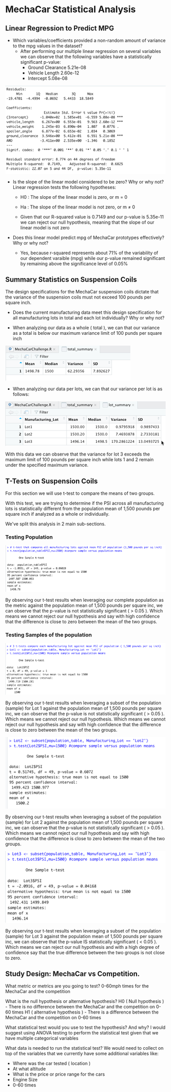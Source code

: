 # MechaCar Statistical Analysis

## Linear Regression to Predict MPG
- Which variables/coefficients provided a non-random amount of variance to the mpg values in the dataset?
  - After performing our multiple linear regression on several variables we can observe that the following variables have a statistically significant p-value: 
    - Ground Clearance 5.21e-08
    - Vehicle Length 2.60e-12
    - Intercept 5.08e-08
    
 ![Multiple Linear Regression](/Resources/Deliverable1.png)

- Is the slope of the linear model considered to be zero? Why or why not?
  Linear regression tests the following hypotheses:
    - H0 : The slope of the linear model is zero, or m = 0
    - Ha : The slope of the linear model is not zero, or m ≠ 0

    - Given that our R-squared value is 0.7149 and our p-value is 5.35e-11 we can reject our null hypothesis, meaning that the slope of our linear model is not zero

- Does this linear model predict mpg of MechaCar prototypes effectively? Why or why not?
  - Yes, because r-squared represents about 71% of the variability of our dependent varaible (mpg) while our p-value remained significant by remaining above the significance level of 0.05%

## Summary Statistics on Suspension Coils
The design specifications for the MechaCar suspension coils dictate that the variance of the suspension coils must not exceed 100 pounds per square inch. 
- Does the current manufacturing data meet this design specification for all manufacturing lots in total and each lot individually? Why or why not?

 - When analyzing our data as a whole ( total ), we can that our variance as a total is below our maximum variance limit of 100 punds per square inch
 
 ![Total Summary ](/Resources/Deliverable2_TotalSummary.png)
 
 
  - When analyzing our data per lots,  we can that our variance per lot is as follows: 
 
 ![Lot Summary](/Resources/Deliverable2_LotSummary.png)
 
 With this data we can observe that the variance for lot 3 exceeds the maximum limit of 100 pounds per square inch while lots 1 and 2 remain under the specified maximum variance.
 
## T-Tests on Suspension Coils

For this section we will use t-test to compare the means of two groups. 

With this test, we are trying to determine if the PSI across all manufacturing lots is statistically different from the population mean of 1,500 pounds per square inch if analyzed as a whole or individually.

We've split this analysis in 2 main sub-sections. 

### Testing Population

![t-test All](/Resources/Deliverable3_All.png)
 
By observing our t-test results when leveraging our complete population as the metric against the population mean of 1,500 pounds per square inc, we can observe that the p-value is not statistically significant ( > 0.05 ). Which means we cannot reject our null hypothesis and say with high confidence that the difference is close to zero between the mean of the two groups.
   
### Testing Samples of the population

![t-test Lot1](/Resources/Deliverable3_Lot1.png)
 
By observing our t-test results when leveraging a subset of the population (sample) for Lot 1 against the population mean of 1,500 pounds per square inc, we can observe that the p-value is not statistically significant ( > 0.05 ). Which means we cannot reject our null hypothesis. Which means we cannot reject our null hypothesis and say with high confidence that the difference is close to zero between the mean of the two groups.
  
  
![t-test Lot2](/Resources/Deliverable3_Lot2.png)
 
By observing our t-test results when leveraging a subset of the population (sample) for Lot 2 against the population mean of 1,500 pounds per square inc, we can observe that the p-value is not statistically significant ( > 0.05 ).  Which means we cannot reject our null hypothesis and say with high confidence that the difference is close to zero between the mean of the two groups.
   
   
![t-test Lot3](/Resources/Deliverable3_Lot3.png)
 
By observing our t-test results when leveraging a subset of the population (sample) for Lot 3 against the population mean of 1,500 pounds per square inc, we can observe that the p-value IS statistically significant ( < 0.05 ). Which means we can reject our null hypothesis and with a high degree of confidence say that the true difference between the two groups is not close to zero.


## Study Design: MechaCar vs Competition.

What metric or metrics are you going to test?
0-60mph times for the MechaCar and the competition

What is the null hypothesis or alternative hypothesis?
H0 ( Null hypothesis ) - There is no difference between the MechaCar and the competition on 0-60 times
H1 ( alternative hypothesis ) - There is a difference between the MechaCar and the competition on 0-60 times

What statistical test would you use to test the hypothesis? And why?
I would suggest using ANOVA testing to perform the statistical test given that we have multiple categorical variables 

What data is needed to run the statistical test?
We would need to collect on top of the variables that we currently have some additional variables like:
 - Where was the car tested ( location )
 - At what altitude
 - What is the price or price range for the cars
 - Engine Size
 - 0-60 times
